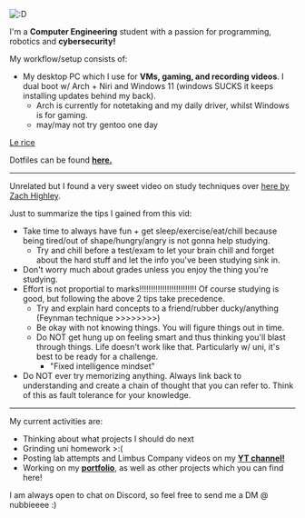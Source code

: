 ![:D](https://readme-typing-svg.demolab.com?font=Fira+Code&size=24&pause=1000&color=F7F7F7&width=435&lines=wassup%3F+%3AD)

I'm a **Computer Engineering** student with a passion for programming, robotics and **cybersecurity!** 

My workflow/setup consists of: 
* My desktop PC which I use for **VMs, gaming, and recording videos**. I dual boot w/ Arch + Niri and Windows 11 (windows SUCKS it keeps installing updates behind my back). 
    * Arch is currently for notetaking and my daily driver, whilst Windows is for gaming.
    * may/may not try gentoo one day 

[Le rice](rice.png)

Dotfiles can be found [**here.**](https://github.com/nubbsterr/nubbsterr/tree/main/dotfiles)

---

Unrelated but I found a very sweet video on study techniques over [here by Zach Highley](https://www.youtube.com/watch?v=ChCj1axcIqc).

Just to summarize the tips I gained from this vid:
* Take time to always have fun + get sleep/exercise/eat/chill because being tired/out of shape/hungry/angry is not gonna help studying.
    * Try and chill before a test/exam to let your brain chill and forget about the hard stuff and let the info you've been studying sink in.
* Don't worry much about grades unless you enjoy the thing you're studying.
* Effort is not proportial to marks!!!!!!!!!!!!!!!!!!!!!!!!! Of course studying is good, but following the above 2 tips take precedence.
    * Try and explain hard concepts to a friend/rubber ducky/anything (Feynman technique >>>>>>>>)
    * Be okay with not knowing things. You will figure things out in time.
    * Do NOT get hung up on feeling smart and thus thinking you'll blast through things. Life doesn't work like that. Particularly w/ uni, it's best to be ready for a challenge.
        * "Fixed intelligence mindset"
* Do NOT ever try memorizing anything. Always link back to understanding and create a chain of thought that you can refer to. Think of this as fault tolerance for your knowledge.

---

My current activities are:
* Thinking about what projects I should do next
* Grinding uni homework >:(
* Posting lab attempts and Limbus Company videos on my [**YT channel!**](https://www.youtube.com/@0xnubb)
* Working on my [**portfolio**](https://github.com/nubbsterr/web), as well as other projects which you can find here!

I am always open to chat on Discord, so feel free to send me a DM @ nubbieeee :)
